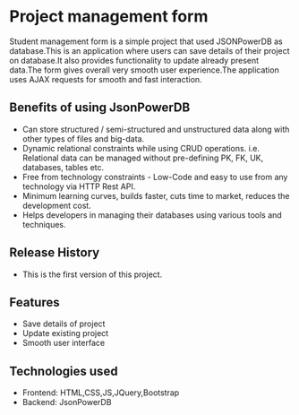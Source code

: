 
# Project management form


Student management form is a simple project that used JSONPowerDB as database.This is an application where users can save details of their project on database.It also provides functionality to update already present data.The form gives overall very smooth user experience.The application uses AJAX requests for smooth and fast interaction.
## Benefits of using JsonPowerDB
* Can store structured / semi-structured and unstructured data along with other types of files and big-data.
* Dynamic relational constraints while using CRUD operations. i.e. Relational data can be managed without pre-defining PK, FK, UK, databases, tables etc.
* Free from technology constraints - Low-Code and easy to use from any technology via HTTP Rest API.
* Minimum learning curves, builds faster, cuts time to market, reduces the development cost.
* Helps developers in managing their databases using various tools and techniques.


## Release History

* This is the first version of this project.
## Features
* Save details of project
* Update existing project
* Smooth user interface

## Technologies used

* Frontend: HTML,CSS,JS,JQuery,Bootstrap
* Backend: JsonPowerDB
